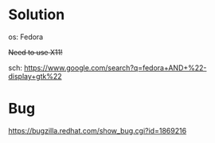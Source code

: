 # Solution
os: Fedora

~~Need to use X11!~~

sch: https://www.google.com/search?q=fedora+AND+%22-display+gtk%22

# Bug
https://bugzilla.redhat.com/show_bug.cgi?id=1869216
